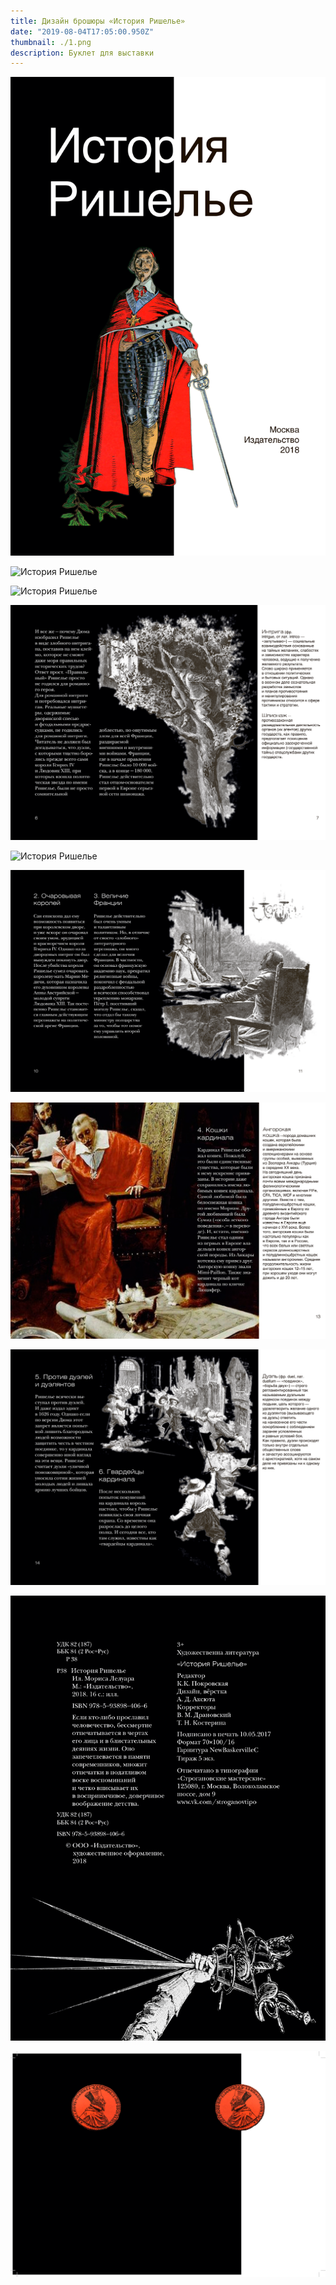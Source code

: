 ```yaml
---
title: Дизайн брошюры «История Ришелье»
date: "2019-08-04T17:05:00.950Z"
thumbnail: ./1.png
description: Буклет для выставки
---
```


<div class="kg-card kg-image-card kg-width-full">

![История Ришелье](./0.png)

</div>

<div class="kg-card kg-image-card kg-width-full">

![История Ришелье](./1.png)

</div>

<div class="kg-card kg-image-card kg-width-full">

![История Ришелье](./2.png)

</div>

<div class="kg-card kg-image-card kg-width-full">

![История Ришелье](./3.png)

</div>

<div class="kg-card kg-image-card kg-width-full">

![История Ришелье](./4.png)

</div>

<div class="kg-card kg-image-card kg-width-full">

![История Ришелье](./5.png)

</div>

<div class="kg-card kg-image-card kg-width-full">

![История Ришелье](./6.png)

</div>

<div class="kg-card kg-image-card kg-width-full">

![История Ришелье](./7.png)

</div>

<div class="kg-card kg-image-card kg-width-full">

![История Ришелье](./8.png)

</div>

<div class="kg-card kg-image-card kg-width-full">

![История Ришелье](./9.png)

</div>


